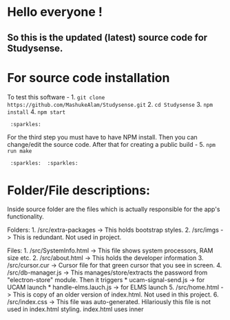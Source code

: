 # Hello everyone !

## So this is the updated (latest) source code for Studysense.


# For source code installation
To test this software -
	1. `git clone https://github.com/MashukeAlam/Studysense.git`
	2. `cd Studysense`
	3. `npm install`
	4. `npm start`
	
	 :sparkles:

For the third step you must have to have NPM install.
Then you can change/edit the source code. After that for creating a public build - 
	5. `npm run make`
	
	 :sparkles:  :sparkles:

# Folder/File descriptions:
Inside source folder are the files which is actually responsible for the app's functionality.

Folders: 
	1. /src/extra-packages -> This holds bootstrap styles.
	2. /src/imgs -> This is redundant. Not used in project.
	
Files:
	1. /src/SystemInfo.html -> This file shows system processors, RAM size etc.
	2. /src/about.html -> This holds the developer information
	3. /src/cursor.cur -> Cursor file for that green cursor that you see in screen.
	4. /src/db-manager.js -> This manages/store/extracts the password from "electron-store" module. Then it triggers 
		* ucam-signal-send.js -> for UCAM launch
		* handle-elms.lauch.js -> for ELMS launch
	5. /src/home.html -> This is copy of an older version of index.html. Not used in this project.
	6. /src/index.css -> This file was auto-generated. Hilariously this file is not used in index.html styling. index.html uses inner <style> tags.
	7. /src/reload.svg -> this is material design icon for reload button.
	8. /src/renderer.js -> This file is mandatory for electron functionality. Electron holds its technical mumbo-jumbo inside this file temporarily in runtime.
	9. /src/script.js -> used for linking renderer.js
	10. /src/SubjectView.html -> Not used. This is later integrated inside index.html file.

# Some restrictions
Please don't publish your personally modified version of this app to public without my knowledge. ** You can however use it in your own PC.

<b>And please never mess with these files below:</b>
	1. /src/about.html
	2. /src/renderer.js
	3. /package-jock.json
	


	
# ** Contacts
** My Email: mjim181145@bscse.uiu.ac.bd
** My FB: Mash Jim
** My Dept. & Roll: CSE - 011-181-145
